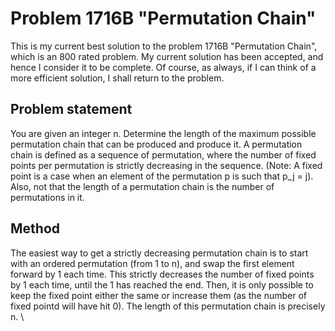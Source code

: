 # Problem 1716B "Permutation Chain"
This is my current best solution to the problem 1716B "Permutation Chain", which is an 800 rated problem. My current solution has been accepted, and hence I consider it to be complete. Of course, as always, if I can think of a more efficient solution, I shall return to the problem. 

## Problem statement
You are given an integer n. Determine the length of the maximum possible permutation chain that can be produced and produce it. A permutation chain is defined as a sequence of permutation, where the number of fixed points per permutation is strictly decreasing in the sequence. (Note: A fixed point is a case when an element of the permutation p is such that p_j = j). Also, not that the length of a permutation chain is the number of permutations in it.

## Method
The easiest way to get a strictly decreasing permutation chain is to start with an ordered permutation (from 1 to n), and swap the first element forward by 1 each time. This strictly decreases the number of fixed points by 1 each time, until the 1 has reached the end. Then, it is only possible to keep the fixed point either the same or increase them (as the number of fixed pointd will have hit 0). The length of this permutation chain is precisely n.
\